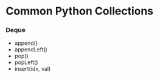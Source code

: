 # Common Python Collections


### Deque
* append()
* appendLeft()
* pop()
* popLeft()
* insert(idx, val)

